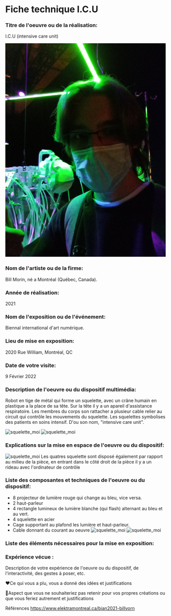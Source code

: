 # Fiche technique I.C.U


### Titre de l'oeuvre ou de la réalisation:
I.C.U (intensive care unit) 

![squelette_moi](medias/20220209_110329.jpg)

### Nom de l'artiste ou de la firme:
Bill Morin, né a Montréal (Québec, Canada).

### Année de réalisation:
2021

### Nom de l'exposition ou de l'événement:
Biennal international d'art numérique. 

### Lieu de mise en exposition:
2020 Rue William, Montréal, QC

### Date de votre visite:
9 Février 2022

### Description de l'oeuvre ou du dispositif multimédia:
Robot en tige de métal qui forme un squelette, avec un crâne humain en plastique a la place de sa tête. Sur la tête il y a un apareil d'assistance respiratoire.
Les membres du corps son rattacher a plusieur cable relier au circuit qui contrôle les mouvements du squelette. Les squelettes symbolises des patients en soins intensif.
D'ou son nom, "intensive care unit".

![squelette_moi](medias/)
![squelette_moi](medias/)


### Explications sur la mise en espace de l'oeuvre ou du dispositif:

![squelette_moi](medias/)
Les quatres squelette sont disposé également par rapport au milieu de la pièce, en entrant dans le côté droit de la pièce il y a un rideau avec l'ordinateur de contrôle


### Liste des composantes et techniques de l'oeuvre ou du dispositif:
* 8 projecteur de lumière rouge qui change au bleu, vice versa.
* 2 haut-parleur 
* 4 rectangle lumineux de lumière blanche (qui flash) alternant au bleu et au vert.
* 4 squelette en acier 
* Cage supportant au plafond les lumière et haut-parleur.
* Cable donnant du courant au oeuvre
![squelette_moi](medias/)
![squelette_moi](medias/)

### Liste des éléments nécessaires pour la mise en exposition:

### Expérience vécue :

Description de votre expérience de l'oeuvre ou du dispositif, de l'interactivité, des gestes à poser, etc.

❤️Ce qui vous a plu, vous a donné des idées et justifications

🤔Aspect que vous ne souhaiteriez pas retenir pour vos propres créations ou que vous feriez autrement et justifications

Références
https://www.elektramontreal.ca/bian2021-billvorn

